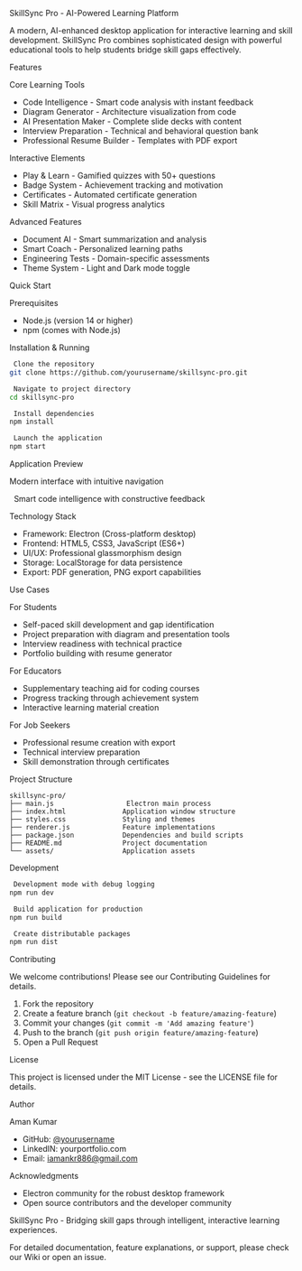 SkillSync Pro - AI-Powered Learning Platform

A modern, AI-enhanced desktop application for interactive learning and skill development. SkillSync Pro combines sophisticated design with powerful educational tools to help students bridge skill gaps effectively.

Features

Core Learning Tools

  - Code Intelligence - Smart code analysis with instant feedback
  - Diagram Generator - Architecture visualization from code
  - AI Presentation Maker - Complete slide decks with content
  - Interview Preparation - Technical and behavioral question bank
  - Professional Resume Builder - Templates with PDF export

Interactive Elements

  - Play & Learn - Gamified quizzes with 50+ questions
  - Badge System - Achievement tracking and motivation
  - Certificates - Automated certificate generation
  - Skill Matrix - Visual progress analytics

Advanced Features

  - Document AI - Smart summarization and analysis
  - Smart Coach - Personalized learning paths
  - Engineering Tests - Domain-specific assessments
  - Theme System - Light and Dark mode toggle

Quick Start

Prerequisites

  - Node.js (version 14 or higher)
  - npm (comes with Node.js)

Installation & Running

```bash
 Clone the repository
git clone https://github.com/yourusername/skillsync-pro.git

 Navigate to project directory
cd skillsync-pro

 Install dependencies
npm install

 Launch the application
npm start
```

Application Preview

Modern interface with intuitive navigation

 
Smart code intelligence with constructive feedback

Technology Stack

  - Framework: Electron (Cross-platform desktop)
  - Frontend: HTML5, CSS3, JavaScript (ES6+)
  - UI/UX: Professional glassmorphism design
  - Storage: LocalStorage for data persistence
  - Export: PDF generation, PNG export capabilities

Use Cases

For Students

  - Self-paced skill development and gap identification
  - Project preparation with diagram and presentation tools
  - Interview readiness with technical practice
  - Portfolio building with resume generator

For Educators

  - Supplementary teaching aid for coding courses
  - Progress tracking through achievement system
  - Interactive learning material creation

For Job Seekers

  - Professional resume creation with export
  - Technical interview preparation
  - Skill demonstration through certificates

Project Structure

```
skillsync-pro/
├── main.js                  Electron main process
├── index.html              Application window structure
├── styles.css              Styling and themes
├── renderer.js             Feature implementations
├── package.json            Dependencies and build scripts
├── README.md               Project documentation
└── assets/                 Application assets
```

Development

```bash
 Development mode with debug logging
npm run dev

 Build application for production
npm run build

 Create distributable packages
npm run dist
```

Contributing

We welcome contributions\! Please see our Contributing Guidelines for details.

1.  Fork the repository
2.  Create a feature branch (`git checkout -b feature/amazing-feature`)
3.  Commit your changes (`git commit -m 'Add amazing feature'`)
4.  Push to the branch (`git push origin feature/amazing-feature`)
5.  Open a Pull Request

License

This project is licensed under the MIT License - see the LICENSE file for details.

Author

Aman Kumar

  - GitHub: [@yourusername](https://github.com/yourusername)
  - LinkedIN: yourportfolio.com
  - Email: iamankr886@gmail.com

Acknowledgments

  - Electron community for the robust desktop framework
  - Open source contributors and the developer community

SkillSync Pro - Bridging skill gaps through intelligent, interactive learning experiences.

For detailed documentation, feature explanations, or support, please check our Wiki or open an issue.